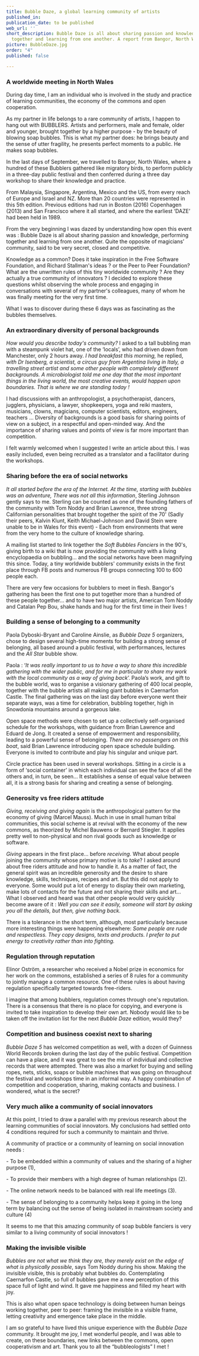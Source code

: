 ```yaml
---
title: Bubble Daze, a global learning community of artists
published_in: 
publication_date: to be published
web_url: ''
short_description: Bubble Daze is all about sharing passion and knowledge, performing
  together and learning from one another. A report from Bangor, North Wales.
picture: BubbleDaze.jpg
order: "4"
published: false

---
```

### A worldwide meeting in North Wales

During day time, I am an individual who is involved in the study and practice of learning communities, the economy of the commons and open cooperation.

As my partner in life belongs to a rare community of artists,  I happen to hang out with BUBBLERS. Artists and performers, male and female, older and younger, brought together by a higher purpose - by the beauty of blowing soap bubbles. This is what my partner does: he brings beauty and the sense of utter fragility, he presents perfect moments to a public. He makes soap bubbles.

In the last days of September, we travelled to Bangor, North Wales, where a hundred of these Bubblers gathered like migratory birds, to perform publicly in a three-day public festival and then conferred during a three day workshop to share their knowledge and practice.

From Malaysia, Singapore, Argentina, Mexico and the US, from every reach of Europe and Israel and NZ. More than 20 countries were represented in this 5th edition. Previous editions had run in Boston (2016) Copenhagen (2013) and San Francisco where it all started, and where the earliest ‘DAZE’ had been held in 1989.

From the very beginning I was dazed by understanding how open this event was : Bubble Daze is all about sharing passion and knowledge, performing together and learning from one another. Quite the opposite of magicians’ community, said to be very secret, closed and competitive.

Knowledge as a common? Does it take inspiration in the Free Software Foundation, and Richard Stallman's ideas ? or the Peer to Peer Foundation? What are the unwritten rules of this tiny worldwide community ? Are they actually a true community of innovators ? I decided to explore these questions whilst observing the whole process and engaging in conversations with several of my partner's colleagues, many of whom he was finally meeting for the very first time.

What I was to discover during these 6 days was as fascinating as the bubbles themselves.

### An extraordinary diversity of personal backgrounds

_How would you describe today's community?_ I asked to a tall bubbling man with a steampunk violet hat, one of the ‘locals’, who had driven down from Manchester, only 2 hours away. _I had breakfast this morning,_ he replied, _with Dr Isenberg, a scientist, a circus guy from Argentina living in Italy, a travelling street artist and some other people with completely different backgrounds. A microbiologist told me one day that the most important things in the living world, the most creative events, would happen upon boundaries. That is where we are standing today !_

I had discussions with an anthropologist, a psychotherapist, dancers, jugglers, physicians, a lawyer, shopkeepers, yoga and reiki masters, musicians, clowns, magicians, computer scientists, editors, engineers, teachers … Diversity of backgrounds is a good basis for sharing points of view on a subject, in a respectful and open-minded way. And the importance of sharing values and points of view is far more important than competition.

I felt warmly welcomed when I suggested I write an article about this. I was easily included, even being recruited as a translator and a facilitator during the workshops.

### Sharing before the era of social networks

_It all started before the era of the Internet. At the time, starting with bubbles was an adventure, There was not all this information_, Sterling Johnson gently says to me. Sterling can be counted as one of the founding fathers of the community with Tom Noddy and Brian Lawrence, three strong Californian personalities that brought together the spirit of the 70' (Sadly their peers, Kalvin Klunt, Keith Michael-Johnson and David Stein were unable to be in Wales for this event) - Each from environments that were from the very home to the culture of knowledge sharing.

A mailing list started to link together the _Soft Bubbles Fanciers_ in the 90's, giving birth to a wiki that is now providing the community with a living encyclopaedia on bubbling... and the social networks have been magnifying this since. Today, a tiny worldwide bubblers' community exists in the first place through FB posts and numerous FB groups connecting 100 to 600 people each.

There are very few occasions for bubblers to meet in flesh. Bangor's gathering has been the first one to put together more than a hundred of these people together... and to have two major artists, American Tom Noddy and Catalan Pep Bou, shake hands and hug for the first time in their lives !

### Building a sense of belonging to a community

Paola Dyboski-Bryant and Caroline Ainslie, as _Bubble Daze 5_ organizers, chose to design several high-time moments for building a strong sense of belonging, all based around a public festival, with performances, lectures and the _All Star_ bubble show.

Paola : ‘_It was really important to us to have a way to share this incredible gathering with the wider public, and for me in particular to share my work with the local community as a way of giving back_’.  Paola’s work, and gift to the bubble world, was to organise a visionary gathering of 400 local people, together with the bubble artists all making giant bubbles in Caernarfon Castle. The final gathering was on the last day before everyone went their separate ways, was a time for celebration, bubbling together, high in Snowdonia mountains around a gorgeous lake.

Open space methods were chosen to set up a collectively self-organised schedule for the workshops, with guidance from Brian Lawrence and Eduard de Jong. It created a sense of empowerment and responsibility, leading to a powerful sense of belonging. _There are no passengers on this boat_, said Brian Lawrence introducing open space schedule building. Everyone is invited to contribute and play his singular and unique part.

Circle practice has been used in several workshops. Sitting in a circle is a form of ‘social container’ in which each individual can see the face of all the others and, in turn, be seen... It establishes a sense of equal value between all, it is a strong basis for sharing and creating a sense of belonging.

### Generosity vs free riders attitude

_Giving, receiving and giving again_ is the anthropological pattern for the economy of giving (Marcel Mauss). Much in use in small human tribal communities, this social scheme is at revival with the economy of the new commons, as theorized by Michel Bauwens or Bernard Stiegler. It applies pretty well to non-physical and non rival goods such as knowledge or software.

_Giving_ appears in the first place... before _receiving_. What about people joining the community whose primary motive is to _take_? I asked around about free riders attitude and how to handle it. As a matter of fact, the general spirit was an incredible generosity and the desire to share knowledge, skills, techniques, recipes and art. But this did not apply to everyone. Some would put a lot of energy to display their own marketing, make lots of contacts for the future and not sharing their skills and art... What I observed and heard was that other people would very quickly become aware of it : _Well you can see it easily, someone will start by asking you all the details, but then, give nothing back._

There is a tolerance in the short term, although, most particularly because more interesting things were happening elsewhere: _Some people are rude and respectless. They copy designs, texts and products. I prefer to put energy to creativity rather than into fighting._

### Regulation through reputation

Elinor Oström, a researcher who received a Nobel prize in economics for her work on the commons, established a series of 8 rules for a community to jointly manage a common resource. One of these rules is about having regulation specifically targeted towards free-riders.

I imagine that among bubblers, regulation comes through one's reputation. There is a consensus that there is no place for copying, and everyone is invited to take inspiration to develop their own art. Nobody would like to be taken off the invitation list for the next _Bubble Daze_ edition, would they?

### Competition and business coexist next to sharing

_Bubble Daze 5_ has welcomed competition as well, with a dozen of Guinness World Records broken during the last day of the public festival. Competition can have a place, and it was great to see the mix of individual and collective records that were attempted. There was also a market for buying and selling ropes, nets, sticks, soaps or bubble machines that was going on throughout the festival and workshops time in an informal way. A happy combination of competition and cooperation, sharing, making contacts and business. I wondered, what is the secret?

### Very much alike a community of social innovators

At this point, I tried to draw a parallel with my previous research about the learning communities of social innovators. My conclusions had settled onto 4 conditions required for such a community to maintain and thrive.

A community of practice or a community of learning on social innovation needs :

\- To be embedded within a community of values and the sharing of a higher purpose (1),

\- To provide their members with a high degree of human relationships (2).

\- The online network needs to be balanced with real life meetings (3).

\- The sense of belonging to a community helps keep it going in the long term by balancing out the sense of being isolated in mainstream society and culture (4)

It seems to me that this amazing community of soap bubble fanciers is very similar to a living community of social innovators !

### Making the invisible visible

_Bubbles are not what we think they are, they merely exist on the edge of what is physically possible_, says Tom Noddy during his show. Making the invisible visible, this is probably what bubbles do. Contemplating Caernarfon Castle, so full of bubbles gave me a new perception of this space full of light and wind. It gave me happiness and filled my heart with joy.

This is also what open space technology is doing between human beings working together, peer to peer: framing the invisible in a visible frame, letting creativity and emergence take place in the middle.

I am so grateful to have lived this unique experience with the _Bubble Daze_ community. It brought me joy, I met wonderful people, and I was able to create, on these boundaries, new links between the commons, open cooperativism and art. Thank you to all the “bubbleologists” I met !